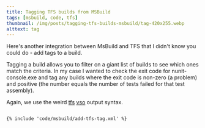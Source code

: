 ```yaml
---
title: Tagging TFS builds from MSBuild
tags: [msbuild, code, tfs]
thumbnail: /img/posts/tagging-tfs-builds-msbuild/tag-420x255.webp
alttext: tag
---
```


Here's another integration between MsBuild and TFS that I didn't know you could do - add tags to a build.

Tagging a build allows you to filter on a giant list of builds to see which ones match the criteria. In my case
I wanted to check the exit code for nunit-console.exe and tag any builds where the exit code is non-zero (a problem)
and positive (the number equals the number of tests failed for that test assembly).

Again, we use the weird <a href="https://docs.microsoft.com/en-us/azure/devops/pipelines/scripts/logging-commands?view=azure-devops&tabs=powershell" >tfs</a> <a href="https://github.com/microsoft/azure-pipelines-tasks/blob/master/docs/authoring/commands.md">vso</a>
output syntax.

```xml

{% include 'code/msbuild/add-tfs-tag.xml' %}

```

